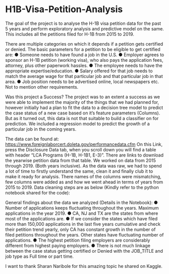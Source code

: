 # H1B-Visa-Petition-Analysis
The goal of the project is to analyse the H-1B visa petition data for the past 5 years and perform
exploratory analysis and predictive model on the same.
This includes all the petitions filed for H-1B from 2015 to 2019.

There are multiple categories on which it depends if a petition gets certified or denied.
The basic parameters for a petition to be eligible to get certified are:
● Someone needs to have found a job in the U.S.
● Employer agrees to sponsor an H-1B petition (working visa), who also pays the
application fees, attorney, plus other paperwork hassles.
● The employee needs to have the appropriate expertise/education.
● Salary offered for that job needs to match the average wage for that particular job and
that particular job in that area.
● Job position needs to be advertised online, local newspapers etc.
Not to mention other requirements.

Was this project a Success? 
The project was to an extent a success as we were able to implement the majority of the things
that we had planned for, however initially had a plan to fit the data to a decision tree model to
predict the case status of a new case based on it’s feature parameters (Columns). But as it
turned out, this data is not that suitable to build a classifier on for prediction. We included a
regression model to predict the growth of a particular job in the coming years.

The data can be found at: https://www.foreignlaborcert.doleta.gov/performancedata.cfm
On this Link, press the Disclosure Data tab, when you scroll down you will find a table with
header “LCA Programs (H-1B, H-1B1, E-3)”. There are links to download the yearwise petition
data from that table. We worked on data from 2015 through 2019. (Both years inclusive).
As the data was raw, we had to spend a lot of time to firstly understand the same, clean it and
finally club it to make it ready for analysis. There names of the columns were mismatching, few
columns were added as and how we went ahead in terms of years from 2015 to 2019.
Data cleaning steps are as below (Kindly refer to the python notebook shared for the code):


General findings about the data we analyzed (Details in the Notebook):
● Number of applications keeps fluctuating throughout the years. Maximum applications in
the year 2019.
● CA, NJ and TX are the states from where most of the applications are.
● If we consider the states which have filed more than 150,000 applications in the last five
years cumulative and check their petition trend yearly, only CA has constant growth in
the number of filed petitions throughout the years. Other states have fluctuating number
of applications.
● The highest petition filing employers are considerably different from highest paying
employers.
● There is not much linkage between the case status getting certified or Denied with the
JOB_TITLE and job type as Full time or part time.

I want to thank Sharan Naribole for this amazing topic he shared on Kaggle. 
